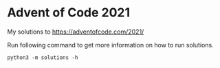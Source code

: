 # Advent of Code 2021 

My solutions to https://adventofcode.com/2021/

Run following command to get more information on how to run solutions.

```
python3 -m solutions -h
```
